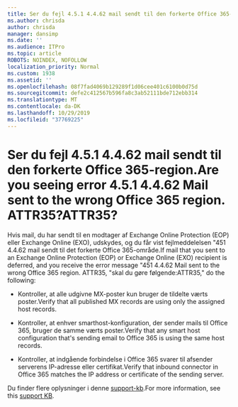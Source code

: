 ```yaml
---
title: Ser du fejl 4.5.1 4.4.62 mail sendt til den forkerte Office 365-region. ATTR35?
ms.author: chrisda
author: chrisda
manager: dansimp
ms.date: ''
ms.audience: ITPro
ms.topic: article
ROBOTS: NOINDEX, NOFOLLOW
localization_priority: Normal
ms.custom: 1938
ms.assetid: ''
ms.openlocfilehash: 08f7fad4069b129289f1d06cee401c6100b0d75d
ms.sourcegitcommit: defe2c412567b596fa8c3ab52111bde712ebb314
ms.translationtype: MT
ms.contentlocale: da-DK
ms.lasthandoff: 10/29/2019
ms.locfileid: "37769225"
---
```

# <a name="are-you-seeing-error-451-4462-mail-sent-to-the-wrong-office-365-region-attr35"></a><span data-ttu-id="06e40-103">Ser du fejl 4.5.1 4.4.62 mail sendt til den forkerte Office 365-region.</span><span class="sxs-lookup"><span data-stu-id="06e40-103">Are you seeing error 4.5.1 4.4.62 Mail sent to the wrong Office 365 region.</span></span> <span data-ttu-id="06e40-104">ATTR35?</span><span class="sxs-lookup"><span data-stu-id="06e40-104">ATTR35?</span></span>

<span data-ttu-id="06e40-105">Hvis mail, du har sendt til en modtager af Exchange Online Protection (EOP) eller Exchange Online (EXO), udskydes, og du får vist fejlmeddelelsen "451 4.4.62 mail sendt til det forkerte Office 365-område.</span><span class="sxs-lookup"><span data-stu-id="06e40-105">If mail that you sent to an Exchange Online Protection (EOP) or Exchange Online (EXO) recipient is deferred, and you receive the error message "451 4.4.62 Mail sent to the wrong Office 365 region.</span></span> <span data-ttu-id="06e40-106">ATTR35, "skal du gøre følgende:</span><span class="sxs-lookup"><span data-stu-id="06e40-106">ATTR35," do the following:</span></span>

- <span data-ttu-id="06e40-107">Kontroller, at alle udgivne MX-poster kun bruger de tildelte værts poster.</span><span class="sxs-lookup"><span data-stu-id="06e40-107">Verify that all published MX records are using only the assigned host records.</span></span>

- <span data-ttu-id="06e40-108">Kontroller, at enhver smarthost-konfiguration, der sender mails til Office 365, bruger de samme værts poster.</span><span class="sxs-lookup"><span data-stu-id="06e40-108">Verify that any smart host configuration that's sending email to Office 365 is using the same host records.</span></span>

- <span data-ttu-id="06e40-109">Kontroller, at indgående forbindelse i Office 365 svarer til afsender serverens IP-adresse eller certifikat.</span><span class="sxs-lookup"><span data-stu-id="06e40-109">Verify that inbound connector in Office 365 matches the IP address or certificate of the sending server.</span></span>

<span data-ttu-id="06e40-110">Du finder flere oplysninger i denne [support-kb](https://support.microsoft.com/help/4057301/attr35-response-code-when-mail-is-sent-to-eop-exo).</span><span class="sxs-lookup"><span data-stu-id="06e40-110">For more information, see this [support KB](https://support.microsoft.com/help/4057301/attr35-response-code-when-mail-is-sent-to-eop-exo).</span></span>
